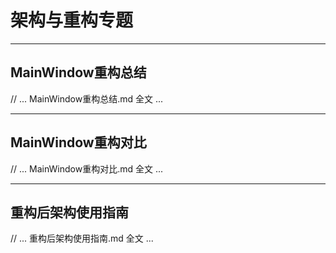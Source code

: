 # 架构与重构专题

---

## MainWindow重构总结

// ... MainWindow重构总结.md 全文 ...

---

## MainWindow重构对比

// ... MainWindow重构对比.md 全文 ...

---

## 重构后架构使用指南

// ... 重构后架构使用指南.md 全文 ... 